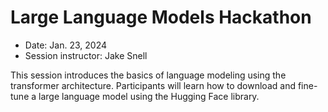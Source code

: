 # Large Language Models Hackathon

- Date: Jan. 23, 2024
- Session instructor: Jake Snell

This session introduces the basics of language modeling using the transformer architecture. Participants will learn how to download and fine-tune a large language model using the Hugging Face library.
